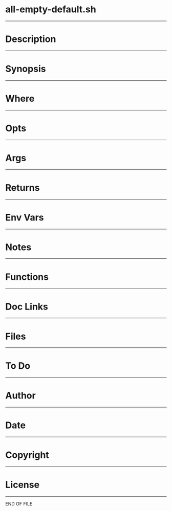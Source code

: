 # all-empty-default.sh

---

# Description

---

# Synopsis

---

# Where

---

# Opts

---

# Args

---

# Returns

---

# Env Vars

---

# Notes

---

# Functions

---

# Doc Links

---

# Files

---

# To Do

---

# Author

---

# Date

---

# Copyright

---

# License

---

END OF FILE
